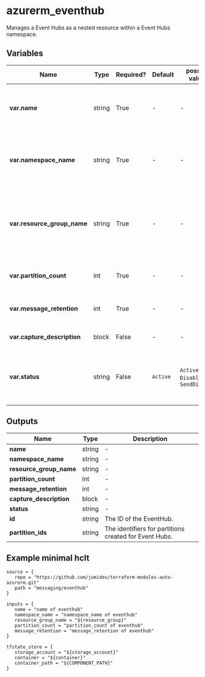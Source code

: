 # azurerm_eventhub

Manages a Event Hubs as a nested resource within a Event Hubs namespace.

## Variables

| Name | Type | Required? |  Default  |  possible values |  Description |
| ---- | ---- | --------- |  ----------- | ----------- | ----------- |
| **var.name** | string | True | -  |  -  |  Specifies the name of the EventHub resource. Changing this forces a new resource to be created. | 
| **var.namespace_name** | string | True | -  |  -  |  Specifies the name of the EventHub Namespace. Changing this forces a new resource to be created. | 
| **var.resource_group_name** | string | True | -  |  -  |  The name of the resource group in which the EventHub's parent Namespace exists. Changing this forces a new resource to be created. | 
| **var.partition_count** | int | True | -  |  -  |  Specifies the current number of shards on the Event Hub. | 
| **var.message_retention** | int | True | -  |  -  |  Specifies the number of days to retain the events for this Event Hub. | 
| **var.capture_description** | block | False | -  |  -  |  A `capture_description` block. | 
| **var.status** | string | False | `Active`  |  `Active`, `Disabled`, `SendDisabled`  |  Specifies the status of the Event Hub resource. Possible values are `Active`, `Disabled` and `SendDisabled`. Defaults to `Active`. | 



## Outputs

| Name | Type | Description |
| ---- | ---- | --------- | 
| **name** | string  | - | 
| **namespace_name** | string  | - | 
| **resource_group_name** | string  | - | 
| **partition_count** | int  | - | 
| **message_retention** | int  | - | 
| **capture_description** | block  | - | 
| **status** | string  | - | 
| **id** | string  | The ID of the EventHub. | 
| **partition_ids** | string  | The identifiers for partitions created for Event Hubs. | 

## Example minimal hclt

```hcl
source = {
   repo = "https://github.com/jumidev/terraform-modules-auto-azurerm.git" 
   path = "messaging/eventhub" 
}

inputs = {
   name = "name of eventhub" 
   namespace_name = "namespace_name of eventhub" 
   resource_group_name = "${resource_group}" 
   partition_count = "partition_count of eventhub" 
   message_retention = "message_retention of eventhub" 
}

tfstate_store = {
   storage_account = "${storage_account}" 
   container = "${container}" 
   container_path = "${COMPONENT_PATH}" 
}


```